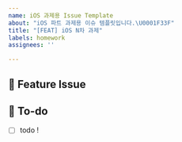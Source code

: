 ```yaml
---
name: iOS 과제용 Issue Template
about: "iOS 파트 과제용 이슈 템플릿입니다.\U0001F33F"
title: "[FEAT] iOS N차 과제"
labels: homework
assignees: ''

---
```


## 📌  Feature Issue
<!-- N차 과제에 대해 설명해주세요. -->

## 📝  To-do
<!-- 해야 할 일들을 적어주세요. -->
- [ ] todo !
